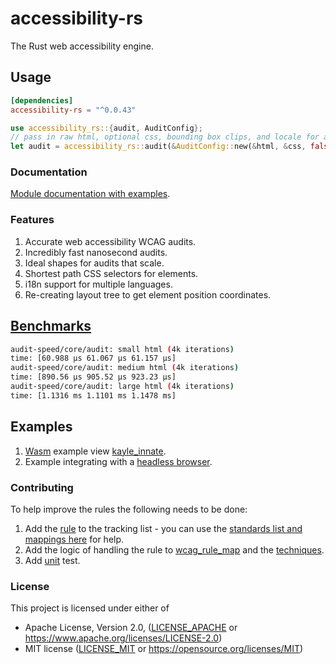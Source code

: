 # accessibility-rs

The Rust web accessibility engine.

## Usage

```toml
[dependencies]
accessibility-rs = "^0.0.43"
```

```rs
use accessibility_rs::{audit, AuditConfig};
// pass in raw html, optional css, bounding box clips, and locale for audit
let audit = accessibility_rs::audit(&AuditConfig::new(&html, &css, false, "en"));
```

### Documentation

[Module documentation with examples](https://docs.rs/accessibility-rs).

### Features

1. Accurate web accessibility WCAG audits.
1. Incredibly fast nanosecond audits.
1. Ideal shapes for audits that scale.
1. Shortest path CSS selectors for elements.
1. i18n support for multiple languages.
1. Re-creating layout tree to get element position coordinates.

## [Benchmarks](./benches/)

```sh
audit-speed/core/audit: small html (4k iterations)
time: [60.988 µs 61.067 µs 61.157 µs]
audit-speed/core/audit: medium html (4k iterations)
time: [890.56 µs 905.52 µs 923.23 µs]
audit-speed/core/audit: large html (4k iterations)                                                                            
time: [1.1316 ms 1.1101 ms 1.1478 ms]
```

## Examples

1. [Wasm](https://webassembly.org/) example view [kayle_innate](https://github.com/a11ywatch/kayle/blob/main/kayle_innate/kayle_innate/src/lib.rs#L35).
1. Example integrating with a [headless browser](https://github.com/a11ywatch/kayle/blob/main/kayle/tests/innate.ts#L14).

### Contributing

To help improve the rules the following needs to be done:

1. Add the [rule](./RULES.md) to the tracking list - you can use the [standards list and mappings here](https://squizlabs.github.io/HTML_CodeSniffer/Standards/WCAG2/) for help.
1. Add the logic of handling the rule to [wcag_rule_map](./accessibility-rs/src/engine/rules/wcag_rule_map.rs) and the [techniques](./accessibility-rs/src/engine/rules/techniques.rs).
1. Add [unit](./accessibility-rs/tests/unit/mod.rs) test.

### License

This project is licensed under either of

 * Apache License, Version 2.0, ([LICENSE_APACHE](LICENSE_APACHE) or
   https://www.apache.org/licenses/LICENSE-2.0)
 * MIT license ([LICENSE_MIT](LICENSE_MIT) or
   https://opensource.org/licenses/MIT)